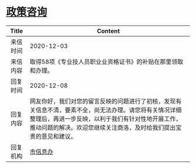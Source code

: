 # <a href="http://www.shangluo.gov.cn/zmhd/ldxxxx.jsp?urltype=leadermail.LeaderMailContentUrl&wbtreeid=1112&leadermailid=6667">政策咨询</a>
| Title |                                                     Content                                                      |
|:-----:|------------------------------------------------------------------------------------------------------------------|
| 来信时间  | 2020-12-03                                                                                                       |
| 来信内容  | 取得58项《专业技人员职业业资格证书》的补贴在那里领取和办理。                                                                                  |
| 回复时间  | 2020-12-08                                                                                                       |
| 回复内容  | 网友你好，我们对您的留言反映的问题进行了初核，发现有关信息不清，要素不全，尚无法办理。请您将有关情况详细整理后，再进一步反映，以利于我们有针对性地开展工作，推动问题的解决。欢迎您继续关注商洛，及时给我们提出宝贵的意见和建议。 |
| 回复机构  | <a href="../../categories/agencies/市信息办.md">市信息办</a>                                                             |
